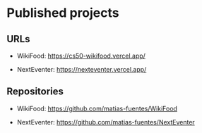 # Published projects

## URLs

-   WikiFood: https://cs50-wikifood.vercel.app/

-   NextEventer: https://nexteventer.vercel.app/

## Repositories

-   WikiFood: https://github.com/matias-fuentes/WikiFood

-   NextEventer: https://github.com/matias-fuentes/NextEventer
